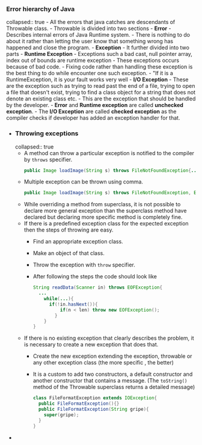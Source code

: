 ### Error hierarchy of Java
collapsed:: true
	- All the errors that java catches are descendants of Throwable class.
	- Throwable is divided into two sections
		- **Error**
			- Describes internal errors of Java Runtime system.
			- There is nothing to do about it rather than letting the user know that something wrong has happened and close the program.
		- **Exception**
			- It further divided into two parts
				- **Runtime Exception**
					- Exceptions such a bad cast, null pointer array, index out of bounds are runtime exception
					- These exceptions occurs because of bad code.
					- Fixing code rather than handling these exception is the best thing to do while encounter one such exception.
					- "If it is a RuntimeException, it is your fault works very well
				- **I/O Exception**
					- These are the exception such as trying to read past the end of a file, trying to open a file that doesn't exist, trying to find a class object for a string that does not denote an existing class etc.
					- This are the exception that should be handled by the developer.
		- **Error** and **Runtime exception** are called **unchecked exception**.
		- The **I/O Exception** are called **checked exception** as the compiler checks if developer has added an exception handler for that.
- ### Throwing exceptions
  collapsed:: true
	- A method can throw a particular exception is notified to the compiler by `throws` specifier.
	  ```java
	  public Image loadImage(String s) throws FileNotFoundException{...}
	  ```
	- Multiple exception can be thrown using comma.
	  ```java
	  public Image loadImage(String s) throws FileNotFoundException, EOFException{...}
	  ```
	- While overriding a method from superclass, it is not possible to declare more general exception than the superclass method have declared but declaring more specific method is completely fine.
	- If there is a predefined exception class for the expected exception then the steps of throwing are easy.
		- Find an appropriate exception class.
		- Make an object of that class.
		- Throw the exception with `throw` specifier.
		- After following the steps the code should look like
		  
		  ```java
		  String readData(Scanner in) throws EOFException{
		  	...
		      while(...){
		      	if(!in.hasNext()){
		          	if(n < len) throw new EOFException();
		          }
		      }
		  }
		  ```
	- If there is no existing exception that clearly describes the problem, it is necessary to create a new exception that does that.
		- Create the new exception extending the exception, throwable or any other exception class (the more specific , the better)
		- It is a custom to add two constructors, a default constructor and another constructor that contains  a message. (The `toString()` method of the Throwable superclass returns a detailed message)
		  
		  ```java
		  class FileFormatException extends IOException{
		    public FileFormatException(){}
		    public FileFormatException(String gripe){
		      super(gripe);
		    }
		  }
		  ```
-